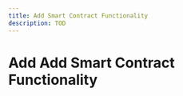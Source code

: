 ```yaml
---
title: Add Smart Contract Functionality
description: TOD
---
```


# Add Add Smart Contract Functionality
